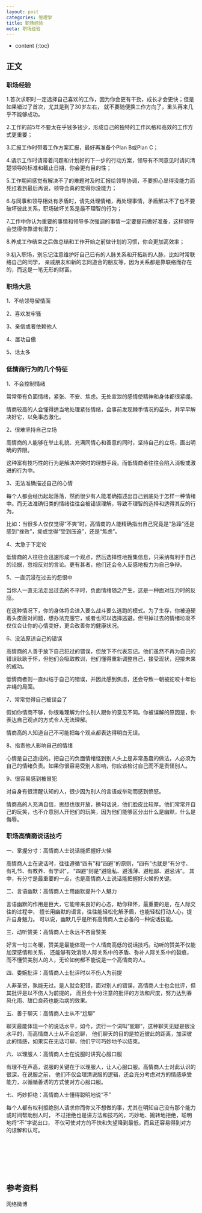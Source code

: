 ```yaml
---
layout: post
categories: 管理学
title: 职场经验
meta: 职场经验
---
```

* content
{:toc}

## 正文

### 职场经验

1.首次求职时一定选择自己喜欢的工作，因为你会更有干劲，成长才会更快；但是如果错过了首次，尤其是到了30岁左右，
就不要随便换工作方向了，重头再来几乎不能够成功。

2.工作的前5年不要太在乎钱多钱少，形成自己的独特的工作风格和高效的工作方式更重要；

3.汇报工作时带着工作方案汇报，最好再准备个Plan B或Plan C；

4.请示工作时请带着问题和计划好的下一步的行动方案，领导有不同意见时请问清楚领导的标准和截止日期，你会更有目的性；

5.工作期间感觉有解决不了的难题时及时汇报给领导协调，不要担心显得没能力而死扛着到最后再说，领导会真的觉得你没能力；

6.与同事和领导相处有矛盾时，请先处理情绪，再处理事情，矛盾解决不了也不要破坏彼此关系，职场破坏关系是最不理智的行为；

7.工作中你认为重要的事情和领导多次强调的事情一定要提前做好准备，这样领导会觉得你靠谱有潜力；

8.养成工作结束之后做总结和工作开始之前做计划的习惯，你会更加高效率；

9.初入职场，别忘记注意维护好自己已有的人脉关系和开拓新的人脉，比如时常联络自己的同学，
亲戚朋友和新的志同道合的朋友等，因为关系都是靠联络而存在的，而这是一笔无形的财富。

### 职场大忌

1、不给领导留情面

2、喜欢发牢骚

3、亲信或者依赖他人

4、居功自傲

5、话太多

### 低情商行为的几个特征

1、不会控制情绪

常常带有负面情绪，紧张、不安、焦虑。无处宣泄的感情使精神和身体都很紧绷。

情商较高的人会懂得适当地处理紧张情绪，会事前发现棘手情况的苗头，并早早解决好它，以免事态激化。

2、很难坚持自己立场

高情商的人能够在举止礼貌、充满同情心和善意的同时，坚持自己的立场，画出明确的界限。

这种富有技巧性的行为是解决冲突时的理想手段。而低情商者往往会陷入消极或激进的行为中。

3、无法准确描述自己的心情

每个人都会经历起起落落，然而很少有人能准确描述出自己到底处于怎样一种情绪中。而无法准确归类的情绪往往会被错误理解，导致不理智的选择和适得其反的行为。

比如：当很多人仅仅觉得“不爽”时，高情商的人能精确指出自己究竟是“急躁”还是感到“挫败”，抑或觉得“受到压迫”，还是“焦虑”。

4、太急于下定论

低情商的人往往会迅速形成一个观点，然后选择性地搜集信息，只采纳有利于自己的论据，忽视反对的言论。更有甚者，他们还会令人反感地极力为自己争辩。

5、一直沉浸在过去的怨恨中

当你人一直无法走出过去的不平时，负面情绪随之产生，这是一种面对压力时的反应。

在这种情况下，你的身体将会进入要么战斗要么逃跑的模式。为了生存，你被迫硬着头皮面对问题，想办法克服它，或者也可以选择逃避。但甩掉过去的情绪垃圾不仅仅会让你的心情变好，更会改善你的健康状况。

6、没法原谅自己的错误

高情商的人善于放下自己犯过的错误，但放下不代表忘记。他们虽然不再为自己的错误耿耿于怀，但他们会吸取教训，他们懂得重新调整自己，接受现状，迎接未来的成功。

低情商者则一直纠结于自己的错误，并因此感到焦虑，还会导致一朝被蛇咬十年怕井绳的局面。

7、常常觉得自己被误会了

假如你情商不够，你很难理解为什么别人跟你的意见不同。你被误解的原因是，你表达自己观点的方式令人无法理解。

情商高的人知道自己不可能把每个观点都表达得明白无误。

8、指责他人影响自己的情绪

心情是自己造成的。把自己的负面情绪怪到别人头上是非常愚蠢的做法，人必须为自己的情绪负责。如果你很容易受别人影响，你应该检讨自己而不是责怪别人。

9、很容易感到被冒犯

对自身有很清醒认知的人，很少因为别人的言语或举动而感到愤怒。

情商高的人充满自信，思想也很开放，换句话说，他们脸皮比较厚。他们常常开自己的玩笑，也不介意别人开他们的玩笑，因为他们能够区分出什么是幽默，什么是侮辱。

### 职场高情商说话技巧

一、掌握分寸：高情商人士说话能把握好火候

高情商人士在说话时，往往遵循“四有”和“四避”的原则，“四有”也就是“有分寸、有礼节、有教养、有学识”，
“四避”则是“避隐私、避浅薄、避粗鄙、避忌讳”。
其中，有分寸是最重要的一点，也是高情商人士说话能把握好火候的关键。

二、言语幽默：高情商人士用幽默提升个人魅力

言语幽默的作用是巨大，它能带来良好的心态，助你释怀，最重要的是，在人际交往的过程中，
擅长用幽默的语言，往往能轻松化解矛盾，也能轻松打动人心，提升自身魅力。
可以说，幽默几乎是所有高情商人士必备的一种说话技能。

三、动听赞美：高情商人士永远不吝啬赞美

好言一句三冬暖，赞美是最能体现一个人情商高低的说话技巧。动听的赞美不仅能加深感情和关系，
还能够有效消除人际关系中的矛盾、弥补人际关系中的裂痕，而不懂赞美别人的人，无论如何都不能说是一个高情商的人。

四、委婉批评：高情商人士批评时以不伤人为前提

人非圣贤，孰能无过。是人就会犯错，面对别人的错误，高情商人士也会批评，但其批评是以不伤人为前提的，
而且会十分注意的批评的方法和尺度，努力达到春风化雨、甜口良药也能治病的效果。

五、善于聊天：高情商人士从不“尬聊”

聊天最能体现一个的说话水平，如今，流行一个词叫“尬聊”，这种聊天无疑是很没水平的，而高情商人士从不会尬聊，
他们聊天的目的是拉近彼此的距离，加深彼此的情感，如果实在无话可聊，他们宁可巧妙地予以结束。

六、以理服人：高情商人士在说服时讲究心服口服

有理不在声高，说服的关键在于以理服人，让人心服口服。高情商人士对此认识的很深，在说服之前，
他们不仅会理清说服的逻辑，还会充分考虑对方的情感承受能力，以循循善诱的方式使对方心服口服。

七、巧妙拒绝：高情商人士懂得聪明地说“不”

每个人都有权利拒绝别人请求你而你又不想做的事，尤其在明知自己没有那个能力或时间帮助别人时，
不过拒绝也是讲方法和技巧的，巧妙地、婉转地拒绝，聪明地将“不”字说出口，
不仅可使对方的不快和失望降到最低，而且还容易得到对方的谅解和认可。

<br/><br/><br/><br/><br/>
## 参考资料

网络微博
